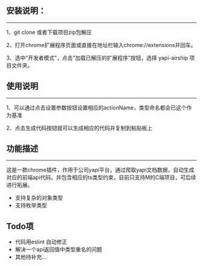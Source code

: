 ## 安装说明：
------
1、git clone 或者下载项目zip包解压

2、打开chrome扩展程序页面或直接在地址栏输入chrome://extensions并回车。

3、选中"开发者模式"，点击"加载已解压的扩展程序"按钮，选择 yapi-airship 项目文件夹。

## 使用说明
---
1、可以通过点击设置参数按钮设置相应的actionName，类型命名都会已这个作为基准

2、点击生成代码按钮就可以生成相应的代码并复制到粘贴板上 
## 功能描述
-----
这是一款chrome插件，作用于公司yapi平台，通过爬取yapi文档数据，自动生成对应的前端api代码，并包含相应的ts类型约束，目前只支持M的C端项目，可后续进行拓展。
- 支持复杂的对象类型
- 支持枚举类型
## Todo项
- 代码用eslint 自动修正
- 解决一个api返回值中类型重名的问题
- 其他待补充...





